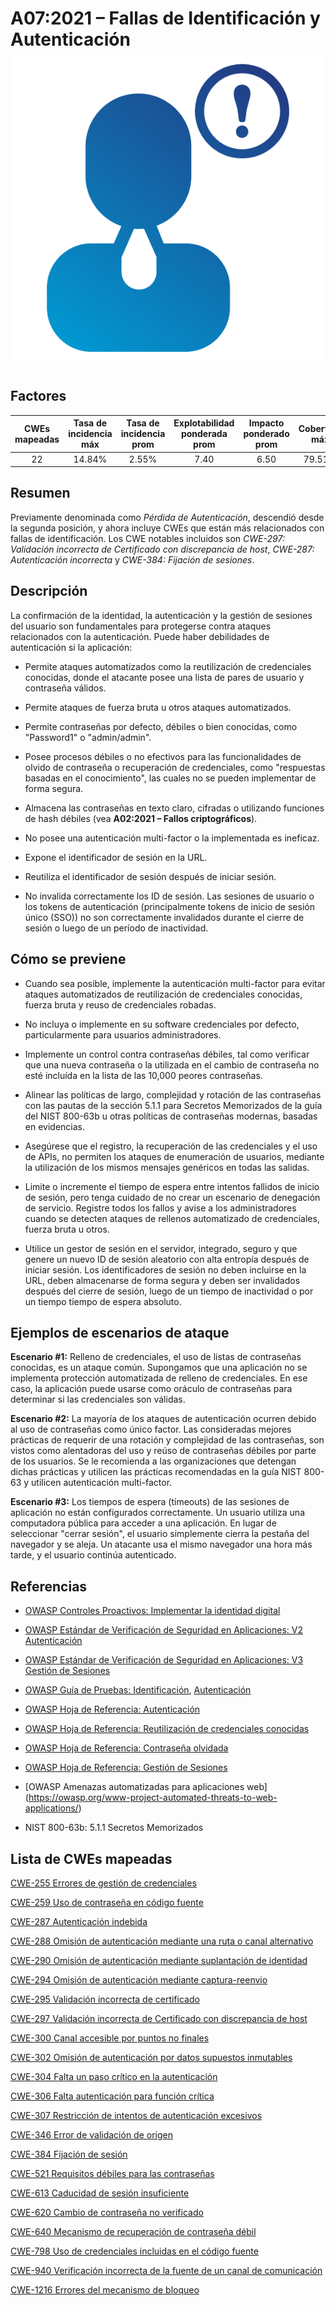 # A07:2021 – Fallas de Identificación y Autenticación    ![icon](assets/TOP_10_Icons_Final_Identification_and_Authentication_Failures.png)

## Factores

| CWEs mapeadas | Tasa de incidencia máx | Tasa de incidencia prom | Explotabilidad ponderada prom | Impacto ponderado prom | Cobertura máx | Cobertura prom | Incidencias totales | Total CVEs |
|:-------------:|:--------------------:|:--------------------:|:--------------:|:--------------:|:----------------------:|:---------------------:|:-------------------:|:------------:|
| 22          | 14.84%             | 2.55%              | 7.40                 | 6.50                | 79.51%       | 45.72%       | 132,195           | 3,897      |

## Resumen

Previamente denominada como *Pérdida de Autenticación*, descendió desde
la segunda posición, y ahora incluye CWEs que están más relacionados con
fallas de identificación. Los CWE notables incluidos son
*CWE-297: Validación incorrecta de Certificado con discrepancia de host*,
*CWE-287: Autenticación incorrecta* y
*CWE-384: Fijación de sesiones*.

## Descripción

La confirmación de la identidad, la autenticación y la gestión de sesiones
del usuario son fundamentales para protegerse contra ataques relacionados con
la autenticación. Puede haber debilidades de autenticación si la aplicación:

-   Permite ataques automatizados como la reutilización de credenciales
    conocidas, donde el atacante posee una lista de pares de usuario y
    contraseña válidos.

-   Permite ataques de fuerza bruta u otros ataques automatizados.

-   Permite contraseñas por defecto, débiles o bien conocidas, como "Password1"
    o "admin/admin".

-   Posee procesos débiles o no efectivos para las funcionalidades de
    olvido de contraseña o recuperación de credenciales, como
    "respuestas basadas en el conocimiento", las cuales no se
    pueden implementar de forma segura.

-   Almacena las contraseñas en texto claro, cifradas o utilizando funciones
    de hash débiles (vea **A02:2021 – Fallos criptográficos**).

-   No posee una autenticación multi-factor o la implementada es ineficaz.

-   Expone el identificador de sesión en la URL.

-   Reutiliza el identificador de sesión después de iniciar sesión.

-   No invalida correctamente los ID de sesión. Las sesiones de usuario o
    los tokens de autenticación (principalmente tokens de inicio de sesión
    único (SSO)) no son correctamente invalidados durante el cierre de sesión
    o luego de un período de inactividad.

## Cómo se previene

-   Cuando sea posible, implemente la autenticación multi-factor para evitar
    ataques automatizados de reutilización de credenciales conocidas,
    fuerza bruta y reuso de credenciales robadas.

-   No incluya o implemente en su software credenciales por defecto,
    particularmente para usuarios administradores.

-   Implemente un control contra contraseñas débiles, tal como verificar
    que una nueva contraseña o la utilizada en el cambio de contraseña
    no esté incluída en la lista de las 10,000 peores contraseñas.

-   Alinear las políticas de largo, complejidad y rotación de las contraseñas
    con las pautas de la sección 5.1.1 para Secretos Memorizados de la guía del
    NIST 800-63b u otras políticas de contraseñas modernas,
    basadas en evidencias.

-   Asegúrese que el registro, la recuperación de las credenciales y el
    uso de APIs, no permiten los ataques de enumeración de usuarios, mediante
    la utilización de los mismos mensajes genéricos en todas las salidas.

-   Limite o incremente el tiempo de espera entre intentos
    fallidos de inicio de sesión, pero tenga cuidado de no crear un escenario
    de denegación de servicio. Registre todos los fallos y avise a los
    administradores cuando se detecten ataques de rellenos automatizado de
    credenciales, fuerza bruta u otros.

-   Utilice un gestor de sesión en el servidor, integrado, seguro y que genere
    un nuevo ID de sesión aleatorio con alta entropía después de iniciar sesión.
    Los identificadores de sesión no deben incluirse en la URL,
    deben almacenarse de forma segura y deben ser invalidados después del
    cierre de sesión, luego de un tiempo de inactividad o por un tiempo tiempo
    de espera absoluto.

## Ejemplos de escenarios de ataque

**Escenario #1:** Relleno de credenciales, el uso de listas de contraseñas
conocidas, es un ataque común. Supongamos que una aplicación no se implementa
protección automatizada de relleno de credenciales. En ese caso, la aplicación
puede usarse como oráculo de contraseñas para determinar si las credenciales son
válidas.

**Escenario #2:** La mayoría de los ataques de autenticación ocurren debido al
uso de contraseñas como único factor. Las consideradas mejores prácticas de
requerir de una rotación y complejidad de las contraseñas, son vistos como
alentadoras del uso y reúso de contraseñas débiles por parte de los usuarios.
Se le recomienda a las organizaciones que detengan dichas prácticas y utilicen
las prácticas recomendadas en la guía NIST 800-63 y utilicen autenticación
multi-factor.

**Escenario #3:** Los tiempos de espera (timeouts) de las sesiones de aplicación
no están configurados correctamente. Un usuario utiliza una computadora pública
para acceder a una aplicación. En lugar de seleccionar "cerrar sesión", el
usuario simplemente cierra la pestaña del navegador y se aleja. Un atacante usa
el mismo navegador una hora más tarde, y el usuario continúa autenticado.

## Referencias

-   [OWASP Controles Proactivos: Implementar la identidad digital](https://owasp.org/www-project-proactive-controls/v3/en/c6-digital-identity)

-   [OWASP Estándar de Verificación de Seguridad en Aplicaciones: V2 Autenticación](https://owasp.org/www-project-application-security-verification-standard)

-   [OWASP Estándar de Verificación de Seguridad en Aplicaciones: V3 Gestión de Sesiones](https://owasp.org/www-project-application-security-verification-standard)

-   [OWASP Guía de Pruebas: Identificación](https://owasp.org/www-project-web-security-testing-guide/stable/4-Web_Application_Security_Testing/03-Identity_Management_Testing/README), [Autenticación](https://owasp.org/www-project-web-security-testing-guide/stable/4-Web_Application_Security_Testing/04-Authentication_Testing/README)

-   [OWASP Hoja de Referencia: Autenticación](https://cheatsheetseries.owasp.org/cheatsheets/Authentication_Cheat_Sheet.html)

-   [OWASP Hoja de Referencia: Reutilización de credenciales conocidas](https://cheatsheetseries.owasp.org/cheatsheets/Credential_Stuffing_Prevention_Cheat_Sheet.html)

-   [OWASP Hoja de Referencia: Contraseña olvidada](https://cheatsheetseries.owasp.org/cheatsheets/Forgot_Password_Cheat_Sheet.html)

-   [OWASP Hoja de Referencia: Gestión de Sesiones](https://cheatsheetseries.owasp.org/cheatsheets/Session_Management_Cheat_Sheet.html)

-   [OWASP Amenazas automatizadas para aplicaciones web]
    (https://owasp.org/www-project-automated-threats-to-web-applications/)    

-   NIST 800-63b: 5.1.1 Secretos Memorizados

## Lista de CWEs mapeadas

[CWE-255 Errores de gestión de credenciales](https://cwe.mitre.org/data/definitions/255.html)

[CWE-259 Uso de contraseña en código fuente](https://cwe.mitre.org/data/definitions/259.html)

[CWE-287 Autenticación indebida](https://cwe.mitre.org/data/definitions/287.html)

[CWE-288 Omisión de autenticación mediante una ruta o canal alternativo](https://cwe.mitre.org/data/definitions/288.html)

[CWE-290 Omisión de autenticación mediante suplantación de identidad](https://cwe.mitre.org/data/definitions/290.html)

[CWE-294 Omisión de autenticación mediante captura-reenvio](https://cwe.mitre.org/data/definitions/294.html)

[CWE-295 Validación incorrecta de certificado](https://cwe.mitre.org/data/definitions/295.html)

[CWE-297 Validación incorrecta de Certificado con discrepancia de host](https://cwe.mitre.org/data/definitions/297.html)

[CWE-300 Canal accesible por puntos no finales](https://cwe.mitre.org/data/definitions/300.html)

[CWE-302 Omisión de autenticación por datos supuestos inmutables](https://cwe.mitre.org/data/definitions/302.html)

[CWE-304 Falta un paso crítico en la autenticación](https://cwe.mitre.org/data/definitions/304.html)

[CWE-306 Falta autenticación para función crítica](https://cwe.mitre.org/data/definitions/306.html)

[CWE-307 Restricción de intentos de autenticación excesivos](https://cwe.mitre.org/data/definitions/307.html)

[CWE-346 Error de validación de origen](https://cwe.mitre.org/data/definitions/346.html)

[CWE-384 Fijación de sesión](https://cwe.mitre.org/data/definitions/384.html)

[CWE-521 Requisitos débiles para las contraseñas](https://cwe.mitre.org/data/definitions/521.html)

[CWE-613 Caducidad de sesión insuficiente](https://cwe.mitre.org/data/definitions/613.html)

[CWE-620 Cambio de contraseña no verificado](https://cwe.mitre.org/data/definitions/620.html)

[CWE-640 Mecanismo de recuperación de contraseña débil](https://cwe.mitre.org/data/definitions/640.html)

[CWE-798 Uso de credenciales incluidas en el código fuente](https://cwe.mitre.org/data/definitions/798.html)

[CWE-940 Verificación incorrecta de la fuente de un canal de comunicación](https://cwe.mitre.org/data/definitions/940.html)

[CWE-1216 Errores del mecanismo de bloqueo](https://cwe.mitre.org/data/definitions/1216.html)
